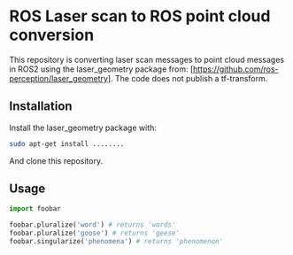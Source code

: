 # ROS Laser scan to ROS point cloud conversion

This repository is converting laser scan messages to point cloud messages in ROS2 using the laser_geometry package from: [https://github.com/ros-perception/laser_geometry].
The code does not publish a tf-transform. 

## Installation

Install the laser_geometry package with:

```bash
sudo apt-get install ........
```

And clone this repository.

## Usage

```python
import foobar

foobar.pluralize('word') # returns 'words'
foobar.pluralize('goose') # returns 'geese'
foobar.singularize('phenomena') # returns 'phenomenon'
```
